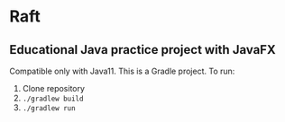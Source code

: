 # Raft
## Educational Java practice project with JavaFX
Compatible only with Java11.
This is a Gradle project. To run:
1. Clone repository
2. `./gradlew build` 
3. `./gradlew run`
